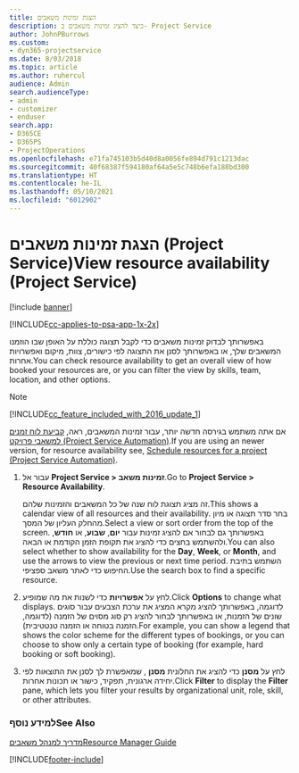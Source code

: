 ```yaml
---
title: ‏‫הצגת זמינות משאבים
description: כיצד להציג זמינות משאבים ב- Project Service
author: JohnPBurrows
ms.custom:
- dyn365-projectservice
ms.date: 8/03/2018
ms.topic: article
ms.author: ruhercul
audience: Admin
search.audienceType:
- admin
- customizer
- enduser
search.app:
- D365CE
- D365PS
- ProjectOperations
ms.openlocfilehash: e71fa745103b5d40d8a0056fe894d791c1213dac
ms.sourcegitcommit: 40f68387f594180af64a5e5c748b6efa188bd300
ms.translationtype: HT
ms.contentlocale: he-IL
ms.lasthandoff: 05/10/2021
ms.locfileid: "6012902"
---
```

# <a name="view-resource-availability-project-service"></a><span data-ttu-id="945fd-103">הצגת זמינות משאבים (Project Service)</span><span class="sxs-lookup"><span data-stu-id="945fd-103">View resource availability (Project Service)</span></span>

[!include [banner](../includes/psa-now-project-operations.md)]

[!INCLUDE[cc-applies-to-psa-app-1x-2x](../includes/cc-applies-to-psa-app-1x-2x.md)]

<span data-ttu-id="945fd-104">באפשרותך לבדוק זמינות משאבים כדי לקבל תצוגה כוללת על האופן שבו הוזמנו המשאבים שלך, או באפשרותך לסנן את התצוגה לפי כישורים, צוות, מיקום ואפשרויות אחרות.</span><span class="sxs-lookup"><span data-stu-id="945fd-104">You can check resource availability to get an overall view of how booked your resources are, or you can filter the view by skills, team, location, and other options.</span></span>  
  
> [!NOTE]
> [!INCLUDE[cc_feature_included_with_2016_update_1](../includes/cc-feature-included-with-2016-update-1.md)]  
> 
>  <span data-ttu-id="945fd-105">אם אתה משתמש בגירסה חדשה יותר, עבור זמינות המשאבים, ראה, [קביעת לוח זמנים למשאבי פרויקט (Project Service Automation)](../psa/schedule-resources-project.md).</span><span class="sxs-lookup"><span data-stu-id="945fd-105">If you are using an newer version, for resource availability see, [Schedule resources for a project (Project Service Automation)](../psa/schedule-resources-project.md).</span></span>  

1. <span data-ttu-id="945fd-106">עבור אל **Project Service > זמינות משאב**.</span><span class="sxs-lookup"><span data-stu-id="945fd-106">Go to **Project Service > Resource Availability**.</span></span>  

    <span data-ttu-id="945fd-107">זה מציג תצוגת לוח שנה של כל המשאבים והזמינות שלהם.</span><span class="sxs-lookup"><span data-stu-id="945fd-107">This shows a calendar view of all resources and their availability.</span></span> <span data-ttu-id="945fd-108">בחר סדר תצוגה או מיון מהחלק העליון של המסך.</span><span class="sxs-lookup"><span data-stu-id="945fd-108">Select a view or sort order from the top of the screen.</span></span> <span data-ttu-id="945fd-109">באפשרותך גם לבחור אם להציג זמינות עבור **יום**, **שבוע**, או **חודש**, ולהשתמש בחצים כדי להציג את תקופת הזמן הקודמת או הבאה.</span><span class="sxs-lookup"><span data-stu-id="945fd-109">You can also select whether to show availability for the **Day**, **Week**, or **Month**, and use the arrows to view the previous or next time period.</span></span> <span data-ttu-id="945fd-110">השתמש בתיבת החיפוש כדי לאתר משאב ספציפי.</span><span class="sxs-lookup"><span data-stu-id="945fd-110">Use the search box to find a specific resource.</span></span>  

2. <span data-ttu-id="945fd-111">לחץ על **אפשרויות** כדי לשנות את מה שמופיע.</span><span class="sxs-lookup"><span data-stu-id="945fd-111">Click **Options** to change what displays.</span></span> <span data-ttu-id="945fd-112">לדוגמה, באפשרותך להציג מקרא המציג את ערכת הצבעים עבור סוגים שונים של הזמנות, או באפשרותך לבחור להציג רק סוג מסוים של הזמנה (לדוגמה, הזמנה בטוחה או הזמנה טנטטיבית‬‬).</span><span class="sxs-lookup"><span data-stu-id="945fd-112">For example, you can show a legend that shows the color scheme for the different types of bookings, or you can choose to show only a certain type of booking (for example, hard booking or soft booking).</span></span>  

3. <span data-ttu-id="945fd-113">לחץ על **מסנן** כדי להציג את החלונית **מסנן** , שמאפשרת לך לסנן את התוצאות לפי יחידה ארגונית, תפקיד, כישור או תכונות אחרות.</span><span class="sxs-lookup"><span data-stu-id="945fd-113">Click **Filter** to display the **Filter** pane, which lets you filter your results by organizational unit, role, skill, or other attributes.</span></span>  

### <a name="see-also"></a><span data-ttu-id="945fd-114">למידע נוסף</span><span class="sxs-lookup"><span data-stu-id="945fd-114">See Also</span></span>  
 [<span data-ttu-id="945fd-115">מדריך למנהל משאבים</span><span class="sxs-lookup"><span data-stu-id="945fd-115">Resource Manager Guide</span></span>](../psa/resource-manager-guide.md)


[!INCLUDE[footer-include](../includes/footer-banner.md)]